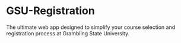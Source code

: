 # GSU-Registration
The ultimate web app designed to simplify your course selection and registration process at Grambling State University. 
